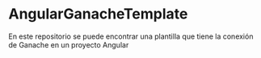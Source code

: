 # AngularGanacheTemplate
En este repositorio se puede encontrar una plantilla que tiene la conexión de Ganache en un proyecto Angular
